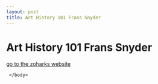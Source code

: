 ```yaml
---
layout: post
title: Art History 101 Frans Snyder
---
```


 <body>
      <h1>
       Art History 101 Frans Snyder
    </h1>
    <a href="https://zoharks.beehiiv.com/p/frans-snyders">
         go to the zoharks website
    </a>
     
     
     </body>
  </html>
  
       
